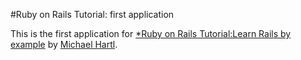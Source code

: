 #Ruby on Rails Tutorial: first application

This is the first application for
[*Ruby on Rails Tutorial:Learn Rails by example](http://railstutorial.org/) 
by [Michael Hartl](http://michaelhartl.com/).